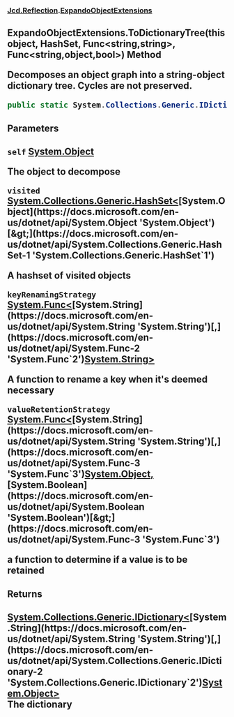 ### [Jcd.Reflection](Jcd.Reflection.md 'Jcd.Reflection').[ExpandoObjectExtensions](ExpandoObjectExtensions.md 'Jcd.Reflection.ExpandoObjectExtensions')

## ExpandoObjectExtensions.ToDictionaryTree(this object, HashSet<object>, Func<string,string>, Func<string,object,bool>) Method

Decomposes an object graph into a string-object dictionary tree. Cycles are not preserved.

```csharp
public static System.Collections.Generic.IDictionary<string,object> ToDictionaryTree(this object self, System.Collections.Generic.HashSet<object> visited=null, System.Func<string,string> keyRenamingStrategy=null, System.Func<string,object,bool> valueRetentionStrategy=null);
```
#### Parameters

<a name='Jcd.Reflection.ExpandoObjectExtensions.ToDictionaryTree(thisobject,System.Collections.Generic.HashSet_object_,System.Func_string,string_,System.Func_string,object,bool_).self'></a>

`self` [System.Object](https://docs.microsoft.com/en-us/dotnet/api/System.Object 'System.Object')

The object to decompose

<a name='Jcd.Reflection.ExpandoObjectExtensions.ToDictionaryTree(thisobject,System.Collections.Generic.HashSet_object_,System.Func_string,string_,System.Func_string,object,bool_).visited'></a>

`visited` [System.Collections.Generic.HashSet&lt;](https://docs.microsoft.com/en-us/dotnet/api/System.Collections.Generic.HashSet-1 'System.Collections.Generic.HashSet`1')[System.Object](https://docs.microsoft.com/en-us/dotnet/api/System.Object 'System.Object')[&gt;](https://docs.microsoft.com/en-us/dotnet/api/System.Collections.Generic.HashSet-1 'System.Collections.Generic.HashSet`1')

A hashset of visited objects

<a name='Jcd.Reflection.ExpandoObjectExtensions.ToDictionaryTree(thisobject,System.Collections.Generic.HashSet_object_,System.Func_string,string_,System.Func_string,object,bool_).keyRenamingStrategy'></a>

`keyRenamingStrategy` [System.Func&lt;](https://docs.microsoft.com/en-us/dotnet/api/System.Func-2 'System.Func`2')[System.String](https://docs.microsoft.com/en-us/dotnet/api/System.String 'System.String')[,](https://docs.microsoft.com/en-us/dotnet/api/System.Func-2 'System.Func`2')[System.String](https://docs.microsoft.com/en-us/dotnet/api/System.String 'System.String')[&gt;](https://docs.microsoft.com/en-us/dotnet/api/System.Func-2 'System.Func`2')

A function to rename a key when it's deemed necessary

<a name='Jcd.Reflection.ExpandoObjectExtensions.ToDictionaryTree(thisobject,System.Collections.Generic.HashSet_object_,System.Func_string,string_,System.Func_string,object,bool_).valueRetentionStrategy'></a>

`valueRetentionStrategy` [System.Func&lt;](https://docs.microsoft.com/en-us/dotnet/api/System.Func-3 'System.Func`3')[System.String](https://docs.microsoft.com/en-us/dotnet/api/System.String 'System.String')[,](https://docs.microsoft.com/en-us/dotnet/api/System.Func-3 'System.Func`3')[System.Object](https://docs.microsoft.com/en-us/dotnet/api/System.Object 'System.Object')[,](https://docs.microsoft.com/en-us/dotnet/api/System.Func-3 'System.Func`3')[System.Boolean](https://docs.microsoft.com/en-us/dotnet/api/System.Boolean 'System.Boolean')[&gt;](https://docs.microsoft.com/en-us/dotnet/api/System.Func-3 'System.Func`3')

a function to determine if a value is to be retained

#### Returns
[System.Collections.Generic.IDictionary&lt;](https://docs.microsoft.com/en-us/dotnet/api/System.Collections.Generic.IDictionary-2 'System.Collections.Generic.IDictionary`2')[System.String](https://docs.microsoft.com/en-us/dotnet/api/System.String 'System.String')[,](https://docs.microsoft.com/en-us/dotnet/api/System.Collections.Generic.IDictionary-2 'System.Collections.Generic.IDictionary`2')[System.Object](https://docs.microsoft.com/en-us/dotnet/api/System.Object 'System.Object')[&gt;](https://docs.microsoft.com/en-us/dotnet/api/System.Collections.Generic.IDictionary-2 'System.Collections.Generic.IDictionary`2')  
The dictionary